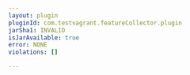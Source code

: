 ```yaml
---
layout: plugin
pluginId: com.testvagrant.featureCollector.plugin
jarSha1: INVALID
isJarAvailable: true
error: NONE
violations: []

---
```

